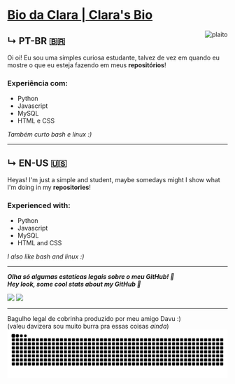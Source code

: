 # [Bio da Clara | Clara's Bio]("https://github.com/Clara-Haag")
<div>
    <img align="right" alt="plaito" src="https://cdn.discordapp.com/emojis/859088644942069790.gif?v=1">
</div>

## ↳ PT-BR  🇧🇷
Oi oi! Eu sou uma simples curiosa estudante, talvez de vez em quando eu mostre o que eu esteja fazendo em meus **repositórios**!  
### Experiência com:
 - Python
 - Javascript
 - MySQL
 - HTML e CSS

*Também curto bash e linux :)*

---

## ↳ EN-US  🇺🇸
Heyas! I'm just a simple and student, maybe somedays might I show what I'm doing in my **repositories**!  
### Experienced with:
 - Python
 - Javascript
 - MySQL
 - HTML and CSS

*I also like bash and linux :)*

---

***Olha só algumas estatícas legais sobre o meu GitHub! :eyes:***  
***Hey look, some cool stats about my GitHub 👀***

<div>
  <img height="150em" src="https://github-readme-stats.vercel.app/api/top-langs/?username=Clara-Haag&layout=compact&langs_count=7&theme=cobalt"/>
  <img height="150em" src="https://github-readme-stats.vercel.app/api?username=Clara-Haag&show_icons=true&theme=cobalt&include_all_commits=true&count_private=true"/>
</div>

---

Bagulho legal de cobrinha produzido por meu amigo Davu :)    
(valeu davizera sou muito burra pra essas coisas *ainda*)  
![Snake animation](https://github.com/Clara-Haag/Clara-Haag/blob/output/github-contribution-grid-snake.svg)

[repos]: https://github.com/Clara-Haag?tab=repositories "my repositories | meus repositórios"
